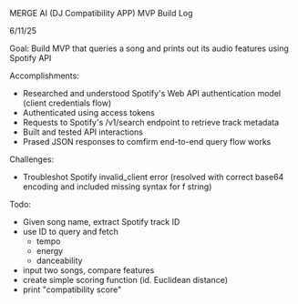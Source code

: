 MERGE AI (DJ Compatibility APP)
MVP Build Log



6/11/25

Goal: Build MVP that queries a song and prints out its audio features using Spotify API

Accomplishments:
- Researched and understood Spotify's Web API authentication model (client credentials flow)
- Authenticated using access tokens
- Requests to Spotify's /v1/search endpoint to retrieve track metadata
- Built and tested API interactions
- Prased JSON responses to comfirm end-to-end query flow works

Challenges:
- Troubleshot Spotify invalid_client error (resolved with correct base64 encoding and included missing syntax for f string)

Todo:
- Given song name, extract Spotify track ID
- use ID to query and fetch
    - tempo
    - energy
    - danceability
- input two songs, compare features
- create simple scoring function (id. Euclidean distance)
- print "compatibility score"